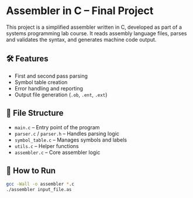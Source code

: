 # Assembler in C – Final Project

This project is a simplified assembler written in C, developed as part of a systems programming lab course. It reads assembly language files, parses and validates the syntax, and generates machine code output.

## 🛠 Features

- First and second pass parsing
- Symbol table creation
- Error handling and reporting
- Output file generation (`.ob`, `.ent`, `.ext`)

## 📁 File Structure

- `main.c` – Entry point of the program
- `parser.c` / `parser.h` – Handles parsing logic
- `symbol_table.c` – Manages symbols and labels
- `utils.c` – Helper functions
- `assembler.c` – Core assembler logic

## 🚀 How to Run

```bash
gcc -Wall -o assembler *.c
./assembler input_file.as
